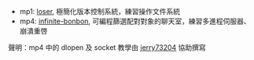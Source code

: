 - mp1: [loser](mp1/), 極簡化版本控制系統，練習操作文件系統
- mp4: [infinite-bonbon](mp4/), 可編程篩選配對對象的聊天室，練習多進程伺服器、崩潰重啓

聲明：mp4 中的 dlopen 及 socket 教學由 [jerry73204](https://github.com/jerry73204) 協助撰寫
